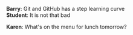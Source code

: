**Barry**: Git and GitHub has a step learning curve  
**Student**: It is not that bad

**Karen**: What's on the menu for lunch tomorrow?
